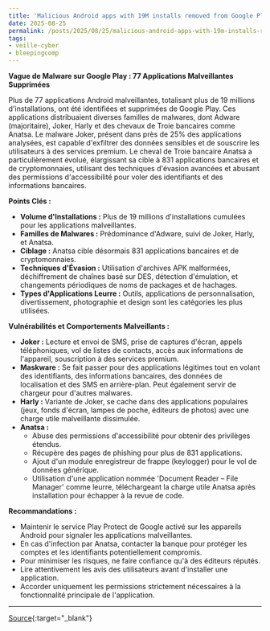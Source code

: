 ```yaml
---
title: 'Malicious Android apps with 19M installs removed from Google Play'
date: 2025-08-25
permalink: /posts/2025/08/25/malicious-android-apps-with-19m-installs-removed-from-google-play/
tags:
- veille-cyber
- bleepingcomp
---
```

**Vague de Malware sur Google Play : 77 Applications Malveillantes Supprimées**

Plus de 77 applications Android malveillantes, totalisant plus de 19 millions d'installations, ont été identifiées et supprimées de Google Play. Ces applications distribuaient diverses familles de malwares, dont Adware (majoritaire), Joker, Harly et des chevaux de Troie bancaires comme Anatsa. Le malware Joker, présent dans près de 25% des applications analysées, est capable d'exfiltrer des données sensibles et de souscrire les utilisateurs à des services premium. Le cheval de Troie bancaire Anatsa a particulièrement évolué, élargissant sa cible à 831 applications bancaires et de cryptomonnaies, utilisant des techniques d'évasion avancées et abusant des permissions d'accessibilité pour voler des identifiants et des informations bancaires.

**Points Clés :**

*   **Volume d'Installations :** Plus de 19 millions d'installations cumulées pour les applications malveillantes.
*   **Familles de Malwares :** Prédominance d'Adware, suivi de Joker, Harly, et Anatsa.
*   **Ciblage :** Anatsa cible désormais 831 applications bancaires et de cryptomonnaies.
*   **Techniques d'Évasion :** Utilisation d'archives APK malformées, déchiffrement de chaînes basé sur DES, détection d'émulation, et changements périodiques de noms de packages et de hachages.
*   **Types d'Applications Leurre :** Outils, applications de personnalisation, divertissement, photographie et design sont les catégories les plus utilisées.

**Vulnérabilités et Comportements Malveillants :**

*   **Joker :** Lecture et envoi de SMS, prise de captures d'écran, appels téléphoniques, vol de listes de contacts, accès aux informations de l'appareil, souscription à des services premium.
*   **Maskware :** Se fait passer pour des applications légitimes tout en volant des identifiants, des informations bancaires, des données de localisation et des SMS en arrière-plan. Peut également servir de chargeur pour d'autres malwares.
*   **Harly :** Variante de Joker, se cache dans des applications populaires (jeux, fonds d'écran, lampes de poche, éditeurs de photos) avec une charge utile malveillante dissimulée.
*   **Anatsa :**
    *   Abuse des permissions d'accessibilité pour obtenir des privilèges étendus.
    *   Récupère des pages de phishing pour plus de 831 applications.
    *   Ajout d'un module enregistreur de frappe (keylogger) pour le vol de données générique.
    *   Utilisation d'une application nommée 'Document Reader – File Manager' comme leurre, téléchargeant la charge utile Anatsa après installation pour échapper à la revue de code.

**Recommandations :**

*   Maintenir le service Play Protect de Google activé sur les appareils Android pour signaler les applications malveillantes.
*   En cas d'infection par Anatsa, contacter la banque pour protéger les comptes et les identifiants potentiellement compromis.
*   Pour minimiser les risques, ne faire confiance qu'à des éditeurs réputés.
*   Lire attentivement les avis des utilisateurs avant d'installer une application.
*   Accorder uniquement les permissions strictement nécessaires à la fonctionnalité principale de l'application.

---
[Source](https://www.bleepingcomputer.com/news/security/malicious-android-apps-with-19m-installs-removed-from-google-play/){:target="_blank"}
